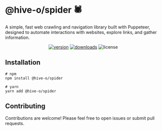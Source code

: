 # @hive-o/spider 🕷️

A simple, fast web crawling and navigation library built with Puppeteer, designed to automate interactions with 
websites, explore links, and gather information.

<p align="center">
<a href="https://www.npmjs.com/package/@hive-o/spider"><img src="https://img.shields.io/npm/v/@hive-o/spider.svg?style=flat" alt="version" /></a>
<a href="https://www.npmjs.com/package/@hive-o/spider"><img alt="downloads" src="https://img.shields.io/npm/dt/@hive-o/spider.svg?style=flat" /></a>
<img alt="license" src="https://img.shields.io/npm/l/@hive-o/spider.svg" />
</p>

## Installation

```shell
# npm
npm install @hive-o/spider

# yarn
yarn add @hive-o/spider
```

## Contributing

Contributions are welcome! Please feel free to open issues or submit pull requests.
